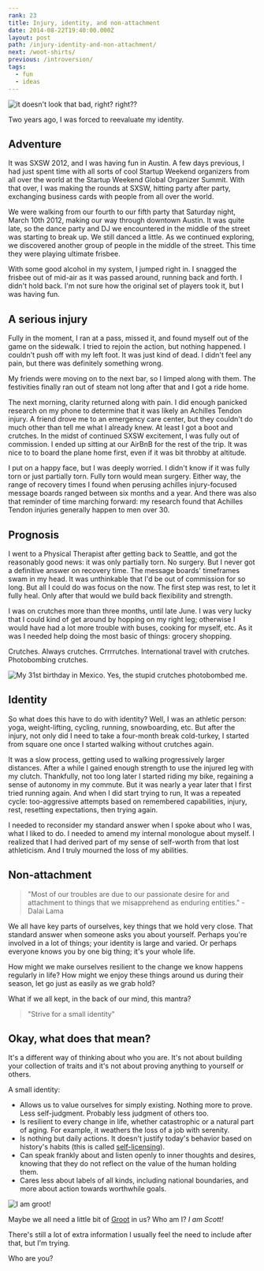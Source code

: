 ```yaml
---
rank: 23
title: Injury, identity, and non-attachment
date: 2014-08-22T19:40:00.000Z
layout: post
path: /injury-identity-and-non-attachment/
next: /woot-shirts/
previous: /introversion/
tags:
  - fun
  - ideas
---
```


![it doesn't look that bad, right? right??](https://static.sinap.ps/blog/2014/Aug/injury-1408754037885.jpg)

Two years ago, I was forced to reevaluate my identity.

<div class='fold'></div>

## Adventure

It was SXSW 2012, and I was having fun in Austin. A few days previous, I had just spent time with all sorts of cool Startup Weekend organizers from all over the world at the Startup Weekend Global Organizer Summit. With that over, I was making the rounds at SXSW, hitting party after party, exchanging business cards with people from all over the world.

We were walking from our fourth to our fifth party that Saturday night, March 10th 2012, making our way through downtown Austin. It was quite late, so the dance party and DJ we encountered in the middle of the street was starting to break up. We still danced a little. As we continued exploring, we discovered another group of people in the middle of the street. This time they were playing ultimate frisbee.

With some good alcohol in my system, I jumped right in. I snagged the frisbee out of mid-air as it was passed around, running back and forth. I didn't hold back. I'm not sure how the original set of players took it, but I was having fun.

## A serious injury

Fully in the moment, I ran at a pass, missed it, and found myself out of the game on the sidewalk. I tried to rejoin the action, but nothing happened. I couldn't push off with my left foot. It was just kind of dead. I didn't feel any pain, but there was definitely something wrong.

My friends were moving on to the next bar, so I limped along with them. The festivities finally ran out of steam not long after that and I got a ride home.

The next morning, clarity returned along with pain. I did enough panicked research on my phone to determine that it was likely an Achilles Tendon injury. A friend drove me to an emergency care center, but they couldn't do much other than tell me what I already knew. At least I got a boot and crutches. In the midst of continued SXSW excitement, I was fully out of commission. I ended up sitting at our AirBnB for the rest of the trip. It was nice to to board the plane home first, even if it was bit throbby at altitude.

I put on a happy face, but I was deeply worried. I didn't know if it was fully torn or just partially torn. Fully torn would mean surgery. Either way, the range of recovery times I found when perusing achilles injury-focused message boards ranged between six months and a year. And there was also that reminder of time marching forward: my research found that Achilles Tendon injuries generally happen to men over 30.

## Prognosis

I went to a Physical Therapist after getting back to Seattle, and got the reasonably good news: it was only partially torn. No surgery. But I never got a definitive answer on recovery time. The message boards' timeframes swam in my head. It was unthinkable that I'd be out of commission for so long. But all I could do was focus on the now. The first step was rest, to let it fully heal. Only after that would we build back flexibility and strength.

I was on crutches more than three months, until late June. I was very lucky that I could kind of get around by hopping on my right leg; otherwise I would have had a lot more trouble with buses, cooking for myself, etc. As it was I needed help doing the most basic of things: grocery shopping.

Crutches. Always crutches. Crrrrutches. International travel with crutches. Photobombing crutches.

![My 31st birthday in Mexico. Yes, the stupid crutches photobombed me.](https://static.sinap.ps/blog/2014/Aug/cruches_photobomb-1408754027291.JPG)

## Identity

So what does this have to do with identity? Well, I was an athletic person: yoga, weight-lifting, cycling, running, snowboarding, etc. But after the injury, not only did I need to take a four-month break cold-turkey, I started from square one once I started walking without crutches again.

It was a slow process, getting used to walking progressively larger distances. After a while I gained enough strength to use the injured leg with my clutch. Thankfully, not too long later I started riding my bike, regaining a sense of autonomy in my commute. But it was nearly a year later that I first tried running again. And when I did start trying to run, It was a repeated cycle: too-aggressive attempts based on remembered capabilities, injury, rest, resetting expectations, then trying again.

I needed to reconsider my standard answer when I spoke about who I was, what I liked to do. I needed to amend my internal monologue about myself. I realized that I had derived part of my sense of self-worth from that lost athleticism. And I truly mourned the loss of my abilities.

## Non-attachment

> "Most of our troubles are due to our passionate desire for and attachment to things that we misapprehend as enduring entities." - Dalai Lama

We all have key parts of ourselves, key things that we hold very close. That standard answer when someone asks you about yourself. Perhaps you're involved in a lot of things; your identity is large and varied. Or perhaps everyone knows you by one big thing; it's your whole life.

How might we make ourselves resilient to the change we know happens regularly in life? How might we enjoy these things around us during their season, let go just as easily as we grab hold?

What if we all kept, in the back of our mind, this mantra?

> "Strive for a small identity"

## Okay, what does that mean?

It's a different way of thinking about who you are. It's not about building your collection of traits and it's not about proving anything to yourself or others.

A small identity:

* Allows us to value ourselves for simply existing. Nothing more to prove. Less self-judgment. Probably less judgment of others too.
* Is resilient to every change in life, whether catastrophic or a natural part of aging. For example, it weathers the loss of a job with serenity.
* Is nothing but daily actions. It doesn't justify today's behavior based on history's habits (this is called [self-licensing](http://en.wikipedia.org/wiki/Self-licensing)).
* Can speak frankly about and listen openly to inner thoughts and desires, knowing that they do not reflect on the value of the human holding them.
* Cares less about labels of all kinds, including national boundaries, and more about action towards worthwhile goals.

![I am groot!](https://static.sinap.ps/blog/2014/Aug/groot-1408753996233.jpg)

Maybe we all need a little bit of [Groot](http://en.wikipedia.org/wiki/Groot) in us? Who am I? _I am Scott!_

There's still a lot of extra information I usually feel the need to include after that, but I'm trying.

Who are you?
